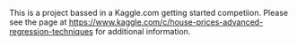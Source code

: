 This is a project bassed in a Kaggle.com getting started competiion. Please see the page at https://www.kaggle.com/c/house-prices-advanced-regression-techniques for additional information.
